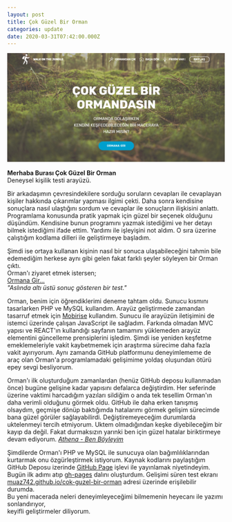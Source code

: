 ```yaml
---
layout: post
title: Çok Güzel Bir Orman
categories: update
date: 2020-03-31T07:42:00.000Z
---
```

<img src="/images/fulls/2020-03-31-Orman.png" class="fit image">

**Merhaba Burası Çok Güzel Bir Orman**<br>
Deneysel kişilik testi arayüzü. 

Bir arkadaşımın çevresindekilere sorduğu soruların cevapları ile cevaplayan kişiler hakkında çıkarımlar yapması ilgimi çekti. Daha sonra kendisine sonuçlara nasıl ulaştığını sordum ve cevaplar ile sonuçların ilişkisini anlattı. Programlama konusunda pratik yapmak için güzel bir seçenek olduğunu düşündüm. Kendisine bunun programını yazmak istediğimi ve her detayı bilmek istediğimi ifade ettim. Yardımı ile işleyişini not aldım. O sıra üzerine çalıştığım kodlama dilleri ile geliştirmeye başladım.

Şimdi ise ortaya kullanan kişinin nasıl bir sonuca ulaşabileceğini tahmin bile edemediğim herkese aynı gibi gelen fakat farklı şeyler söyleyen bir Orman çıktı.<br>
Orman'ı ziyaret etmek istersen;<br>
[Ormana Gir...][ormana gir]<br>
*"Aslında altı üstü sonuç gösteren bir test."*

Orman, benim için öğrendiklerimi deneme tahtam oldu. Sunucu kısmını tasarlarken PHP ve MySQL kullandım. Arayüz geliştirmede zamandan tasarruf etmek için [Mobirise][mobirise homepage] kullandım. Sunucu ile arayüzün iletişimini de istemci üzerinde çalışan JavaScript ile sağladım. Farkında olmadan MVC yapısı ve REACT'ın kullandığı sayfanın tamamını yüklemeden arayüz elementini güncelleme prensiplerini işledim. Şimdi ise yeniden keşfetme emeklemeleriyle vakit kaybetmemek için araştırma sürecime daha fazla vakit ayırıyorum. Aynı zamanda GitHub platformunu deneyimlememe de araç olan Orman'a programlamadaki gelişimime yoldaş oluşundan ötürü epey sevgi besliyorum.

Orman'ı ilk oluşturduğum zamanlardan (henüz GitHub deposu kullanmadan önce) bugüne gelişine kadar yapısını defalarca değiştirdim. Her seferinde üzerine vaktimi harcadığım yazıları sildiğim o anda tek tesellim Orman'ın daha verimli olduğunu görmek oldu. GitHub ile daha erken tanışmış olsaydım, geçmişe dönüp baktığımda hatalarımı görmek gelişim sürecimde bana güzel görüler sağlayabilirdi. Değiştiremeyeceğim durumlarda uktelenmeyi tercih etmiyorum. Uktem olmadığından keşke diyebileceğim bir kayıp da değil. Fakat durmaksızın yarınki ben için güzel hatalar biriktirmeye devam ediyorum. *[Athena - Ben Böyleyim][athena ben boyleyim]*

Şimdilerde Orman'ı PHP ve MySQL ile sunucuya olan bağımlılıklarından kurtarmak onu özgürleştirmek istiyorum. Kaynak kodlarını paylaştığım GitHub Deposu izerinde [GitHub Page][github page] işlevi ile yayınlamak niyetindeyim. Bugün ilk adımı atıp [gh-pages][yeni dal] dalını oluşturdum. Gelişimi süren test ekranı [muaz742.github.io/cok-guzel-bir-orman][test ekranı] adresi üzerinde erişilebilir durumda. <br>
Bu yeni macerada neleri deneyimleyeceğimi bilmemenin heyecanı ile yazımı sonlandırıyor,<br>
keyifli geliştirmeler diliyorum.

[mobirise homepage]: https://mobirise.com "Mobirise Website Builder"
[ormana gir]: https://orman.muaz712.com "Burası çok güzel bir orman..."
[athena ben boyleyim]: https://www.youtube.com/watch?v=rF4tA07V_Nc "Hayat bu kadar mı? Bence değil.."
[github page]: https://pages.github.com "Github Pages"
[yeni dal]: https://github.com/muaz742/cok-guzel-bir-orman/tree/gh-pages "Orman gh-pages dalı"
[test ekranı]: https://muaz742.github.io/cok-guzel-bir-orman "yeni arayüz"
